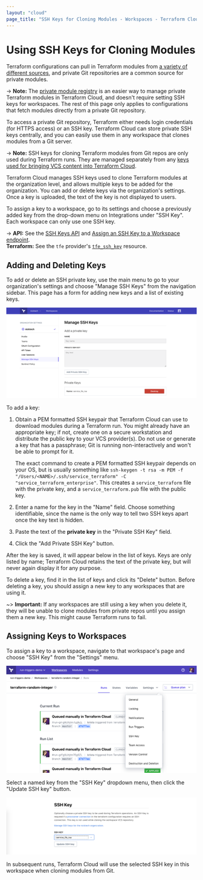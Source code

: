 ```yaml
---
layout: "cloud"
page_title: "SSH Keys for Cloning Modules - Workspaces - Terraform Cloud and Terraform Enterprise"
---
```


# Using SSH Keys for Cloning Modules

Terraform configurations can pull in Terraform modules from [a variety of different sources](/docs/language/modules/sources.html), and private Git repositories are a common source for private modules.

-> **Note:** The [private module registry](../registry/index.html) is an easier way to manage private Terraform modules in Terraform Cloud, and doesn't require setting SSH keys for workspaces. The rest of this page only applies to configurations that fetch modules directly from a private Git repository.

To access a private Git repository, Terraform either needs login credentials (for HTTPS access) or an SSH key. Terraform Cloud can store private SSH keys centrally, and you can easily use them in any workspace that clones modules from a Git server.

-> **Note:** SSH keys for cloning Terraform modules from Git repos are only used during Terraform runs. They are managed separately from any [keys used for bringing VCS content into Terraform Cloud](../vcs/index.html#ssh-keys).

Terraform Cloud manages SSH keys used to clone Terraform modules at the organization level, and allows multiple keys to be added for the organization. You can add or delete keys via the organization's settings. Once a key is uploaded, the text of the key is not displayed to users.

To assign a key to a workspace, go to its settings and choose a previously added key from the drop-down menu on Integrations under "SSH Key". Each workspace can only use one SSH key.

-> **API:** See the [SSH Keys API](../api/ssh-keys.html) and [Assign an SSH Key to a Workspace endpoint](../api/workspaces.html#assign-an-ssh-key-to-a-workspace). <br/>
**Terraform:** See the `tfe` provider's [`tfe_ssh_key`](https://registry.terraform.io/providers/hashicorp/tfe/latest/docs/resources/ssh_key) resource.

## Adding and Deleting Keys

To add or delete an SSH private key, use the main menu to go to your organization's settings and choose "Manage SSH Keys" from the navigation sidebar. This page has a form for adding new keys and a list of existing keys.

![Terraform Cloud screenshot: the manage SSH keys page](./images/keys-manage.png)

To add a key:

1. Obtain a PEM formatted SSH keypair that Terraform Cloud can use to download modules during a Terraform run. You might already have an appropriate key; if not, create one on a secure workstation and distribute the public key to your VCS provider(s). Do not use or generate a key that has a passphrase; Git is running non-interactively and won't be able to prompt for it.

    The exact command to create a PEM formatted SSH keypair depends on your OS, but is usually something like `ssh-keygen -t rsa -m PEM -f "/Users/<NAME>/.ssh/service_terraform" -C "service_terraform_enterprise"`. This creates a `service_terraform` file with the private key, and a `service_terraform.pub` file with the public key.
2. Enter a name for the key in the "Name" field. Choose something identifiable, since the name is the only way to tell two SSH keys apart once the key text is hidden.
3. Paste the text of the **private key** in the "Private SSH Key" field.
4. Click the "Add Private SSH Key" button.

After the key is saved, it will appear below in the list of keys. Keys are only listed by name; Terraform Cloud retains the text of the private key, but will never again display it for any purpose.

To delete a key, find it in the list of keys and click its "Delete" button. Before deleting a key, you should assign a new key to any workspaces that are using it.

~> **Important:** If any workspaces are still using a key when you delete it, they will be unable to clone modules from private repos until you assign them a new key. This might cause Terraform runs to fail.

## Assigning Keys to Workspaces

To assign a key to a workspace, navigate to that workspace's page and choose "SSH Key" from the "Settings" menu.

![Terraform Cloud screenshot: the settings menu on a workspace's page](./images/settings-tabs.png)

Select a named key from the "SSH Key" dropdown menu, then click the "Update SSH key" button.

![Terraform Cloud screenshot: the SSH key dropdown menu](./images/keys-dropdown.png)

In subsequent runs, Terraform Cloud will use the selected SSH key in this workspace when cloning modules from Git.
